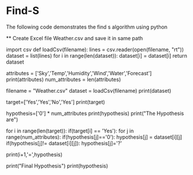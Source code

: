 # Find-S
The following code demonstrates the find s algorithm using python

** Create Excel file Weather.csv and save it in same path

import csv
def loadCsv(filename):
    lines = csv.reader(open(filename, "rt"))
    dataset = list(lines)
    for i in range(len(dataset)):
    dataset[i] = dataset[i]
    return dataset

attributes = ['Sky','Temp','Humidity','Wind','Water','Forecast']
print(attributes)
num_attributes = len(attributes)

filename = "Weather.csv"
dataset = loadCsv(filename)
print(dataset)

target=['Yes','Yes','No','Yes']
print(target)

hypothesis=['0'] * num_attributes
print(hypothesis)
print("The Hypothesis are")

for i in range(len(target)):
    if(target[i] == 'Yes'):
       for j in range(num_attributes): 
           if(hypothesis[j]=='0'):
               hypothesis[j] = dataset[i][j]
           if(hypothesis[j]!= dataset[i][j]):
               hypothesis[j]='?'
 
   print(i+1,'=',hypothesis)
 
print("Final Hypothesis")
print(hypothesis)
